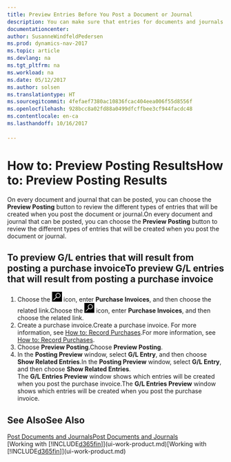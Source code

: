 ```yaml
---
title: Preview Entries Before You Post a Document or Journal
description: You can make sure that entries for documents and journals are accurate before you post them to the general ledger.
documentationcenter: 
author: SusanneWindfeldPedersen
ms.prod: dynamics-nav-2017
ms.topic: article
ms.devlang: na
ms.tgt_pltfrm: na
ms.workload: na
ms.date: 05/12/2017
ms.author: solsen
ms.translationtype: HT
ms.sourcegitcommit: 4fefaef7380ac10836fcac404eea006f55d8556f
ms.openlocfilehash: 928bcc8a02fd88a0499dfcffbee3cf944facdc48
ms.contentlocale: en-ca
ms.lasthandoff: 10/16/2017

---
```

# <a name="how-to-preview-posting-results"></a><span data-ttu-id="f0ba4-103">How to: Preview Posting Results</span><span class="sxs-lookup"><span data-stu-id="f0ba4-103">How to: Preview Posting Results</span></span>
<span data-ttu-id="f0ba4-104">On every document and journal that can be posted, you can choose the **Preview Posting** button to review the different types of entries that will be created when you post the document or journal.</span><span class="sxs-lookup"><span data-stu-id="f0ba4-104">On every document and journal that can be posted, you can choose the **Preview Posting** button to review the different types of entries that will be created when you post the document or journal.</span></span>

## <a name="to-preview-gl-entries-that-will-result-from-posting-a-purchase-invoice"></a><span data-ttu-id="f0ba4-105">To preview G/L entries that will result from posting a purchase invoice</span><span class="sxs-lookup"><span data-stu-id="f0ba4-105">To preview G/L entries that will result from posting a purchase invoice</span></span>
1. <span data-ttu-id="f0ba4-106">Choose the ![Search for Page or Report](media/ui-search/search_small.png "Search for Page or Report icon") icon, enter **Purchase Invoices**, and then choose the related link.</span><span class="sxs-lookup"><span data-stu-id="f0ba4-106">Choose the ![Search for Page or Report](media/ui-search/search_small.png "Search for Page or Report icon") icon, enter **Purchase Invoices**, and then choose the related link.</span></span>
2. <span data-ttu-id="f0ba4-107">Create a purchase invoice.</span><span class="sxs-lookup"><span data-stu-id="f0ba4-107">Create a purchase invoice.</span></span> <span data-ttu-id="f0ba4-108">For more information, see [How to: Record Purchases](purchasing-how-record-purchases.md).</span><span class="sxs-lookup"><span data-stu-id="f0ba4-108">For more information, see [How to: Record Purchases](purchasing-how-record-purchases.md).</span></span>
3. <span data-ttu-id="f0ba4-109">Choose **Preview Posting**.</span><span class="sxs-lookup"><span data-stu-id="f0ba4-109">Choose **Preview Posting**.</span></span>
4. <span data-ttu-id="f0ba4-110">In the **Posting Preview** window, select **G/L Entry**, and then choose **Show Related Entries**.</span><span class="sxs-lookup"><span data-stu-id="f0ba4-110">In the **Posting Preview** window, select **G/L Entry**, and then choose **Show Related Entries**.</span></span>  
   <span data-ttu-id="f0ba4-111">The **G/L Entries Preview** window shows which entries will be created when you post the purchase invoice.</span><span class="sxs-lookup"><span data-stu-id="f0ba4-111">The **G/L Entries Preview** window shows which entries will be created when you post the purchase invoice.</span></span>

## <a name="see-also"></a><span data-ttu-id="f0ba4-112">See Also</span><span class="sxs-lookup"><span data-stu-id="f0ba4-112">See Also</span></span>
[<span data-ttu-id="f0ba4-113">Post Documents and Journals</span><span class="sxs-lookup"><span data-stu-id="f0ba4-113">Post Documents and Journals</span></span>](ui-post-documents-journals.md)  
<span data-ttu-id="f0ba4-114">[Working with [!INCLUDE[d365fin](includes/d365fin_md.md)]](ui-work-product.md)</span><span class="sxs-lookup"><span data-stu-id="f0ba4-114">[Working with [!INCLUDE[d365fin](includes/d365fin_md.md)]](ui-work-product.md)</span></span>


